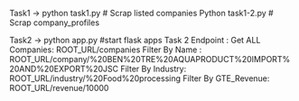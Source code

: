Task1 -> python task1.py # Scrap listed companies
	 Python task1-2.py # Scrap company_profiles

Task2 -> python app.py #start flask apps
Task 2 Endpoint :
Get ALL Companies: ROOT_URL/companies
Filter By Name : ROOT_URL/company/%20BEN%20TRE%20AQUAPRODUCT%20IMPORT%20AND%20EXPORT%20JSC
Filter By Industry: ROOT_URL/industry/%20Food%20processing
Filter By GTE_Revenue: ROOT_URL/revenue/10000


	

